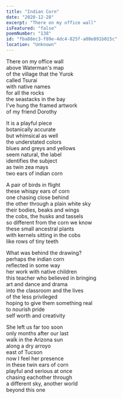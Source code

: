 ```yaml
---
title: "Indian Corn"
date: "2020-12-28"
excerpt: "There on my office wall"
isFeatured: "false"
poemNumber: "138"
id: "fba88ec3-f89e-4dc4-825f-a08e891b015c"
location: "Unknown"
---
```


There on my office wall  
above Waterman's map  
of the village that the Yurok  
called Tsurai  
with native names  
for all the rocks  
the seastacks in the bay  
I've hung the framed artwork  
of my friend Dorothy

It is a playful piece  
botanically accurate  
but whimsical as well  
the understated colors  
blues and greys and yellows  
seem natural, the label  
identifies the subject  
as twin zea mays  
two ears of indian corn

A pair of birds in flight  
these whispy ears of corn  
one chasing close behind  
the other through a plain white sky  
their bodies, beaks and wings  
the cobs, the husks and tassels  
so different from the corn we know  
these small ancestral plants  
with kernels sitting in the cobs  
like rows of tiny teeth

What was behind the drawing?  
perhaps the indian corn  
reflected in some way  
her work with native children  
this teacher who believed in bringing  
art and dance and drama  
into the classroom and the lives  
of the less privileged  
hoping to give them something real  
to nourish pride  
self worth and creativity

She left us far too soon  
only months after our last  
walk in the Arizona sun  
along a dry arroyo  
east of Tucson  
now I feel her presence  
in these twin ears of corn  
playful and serious at once  
chasing eachother through  
a different sky, another world  
beyond this one
